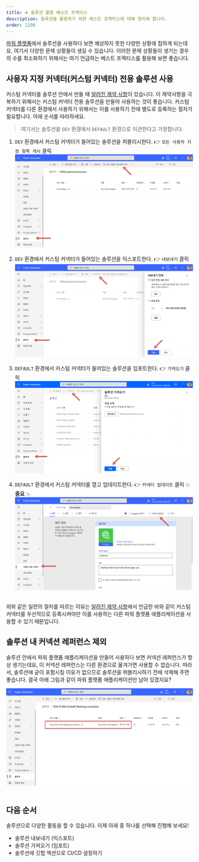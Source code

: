 ```yaml
---
title: ➕ 솔루션 활용 베스트 프랙티스
description: 솔루션을 활용하기 위한 베스트 프랙티스에 대해 정리해 봅니다.
order: 1299
---
```


[파워 플랫폼][pp]에서 솔루션을 사용하다 보면 예상하지 못한 다양한 상황에 접하게 되는데요, 여기서 다양한 문제 상황들이 생길 수 있습니다. 이러한 문제 상황들이 생기는 경우의 수를 최소화하기 위해서는 여기 언급하는 베스트 프랙티스를 활용해 보면 좋습니다.


## 사용자 지정 커넥터(커스텀 커넥터) 전용 솔루션 사용 ##

커스텀 커넥터를 솔루션 안에서 만들 때 [알려진 제약 사항][pp cons cus sol limitation]이 있습니다. 이 제약사항을 극복하기 위해서는 커스텀 커넥터 전용 솔루션을 만들어 사용하는 것이 좋습니다. 커스텀 커넥터를 다른 환경에서 사용하기 위해서는 이를 사용하기 전에 별도로 등록하는 절차가 필요합니다. 아래 순서를 따라하세요.

> 여기서는 솔루션을 `DEV` 환경에서 `DEFAULT` 환경으로 이관한다고 가정합니다.

1. `DEV` 환경에서 커스텀 커넥터가 들어있는 솔루션을 퍼블리시한다. 👉 `모든 사용자 지정 항목 게시` 클릭
    ![모든 사용자 지정 항목 게시][image-01]
    &nbsp;
1. `DEV` 환경에서 커스텀 커넥터가 들어있는 솔루션을 익스포트한다. 👉 `내보내기` 클릭
    ![솔루션 내보내기][image-02]
    &nbsp;
1. `DEFAULT` 환경에서 커스텀 커넥터가 들어있는 솔루션을 임포트한다. 👉 `가져오기` 클릭
    ![솔루션 가져오기][image-03]
    &nbsp;
1. `DEFAULT` 환경에서 커스텀 커넥터를 열고 업데이트한다. 👉 `커넥터 업데이트` 클릭 💥 **중요** 💥
    ![커넥터 업데이트][image-04]
    &nbsp;

위와 같은 일련의 절차를 따르는 이유는 [알려진 제약 사항][pp cons cus sol limitation]에서 언급한 바와 같이 커스텀 커넥터를 우선적으로 등록시켜야만 이를 사용하는 다른 파워 플랫폼 애플리케이션을 사용할 수 있기 때문입니다.


## 솔루션 내 커넥션 레퍼런스 제외 ##

솔루션 안에서 파워 플랫폼 애플리케이션을 만들어 사용하다 보면 커넥션 레퍼런스가 항상 생기는데요, 이 커넥션 레퍼런스는 다른 환경으로 옮겨가면 사용할 수 없습니다. 따라서, 솔루션에 굳이 포함시킬 이유가 없으므로 솔루션을 퍼블리시하기 전에 삭제해 주면 좋습니다. 결국 아래 그림과 같이 파워 플랫폼 애플리케이션만 남아 있겠지요?

![솔루션 내에는 파워 플랫폼 애플리케이션만 넣어두면 좋다][image-05]
&nbsp;


## 다음 순서 ##

솔루션으로 다양한 활동을 할 수 있습니다. 이제 아래 중 하나를 선택해 진행해 보세요!

* 솔루션 내보내기 (익스포트)
* 솔루션 가져오기 (임포트)
* 솔루션에 깃헙 액션으로 CI/CD 설정하기


[image-01]: ../../images/pp/alm/solution-best-practices-01.png
[image-02]: ../../images/pp/alm/solution-best-practices-02.png
[image-03]: ../../images/pp/alm/solution-best-practices-03.png
[image-04]: ../../images/pp/alm/solution-best-practices-04.png
[image-05]: ../../images/pp/alm/solution-best-practices-05.png


[pp]: https://powerplatform.microsoft.com/ko-kr/?WT.mc_id=power-34890-juyoo
[pp cons cus]: https://docs.microsoft.com/ko-kr/connectors/custom-connectors/?WT.mc_id=power-34890-juyoo

[pp env]: https://docs.microsoft.com/ko-kr/power-platform/admin/environments-overview?WT.mc_id=power-34890-juyoo
[pp cons cus sol]: https://docs.microsoft.com/ko-kr/connectors/custom-connectors/customconnectorssolutions?WT.mc_id=power-34890-juyoo
[pp cons cus sol limitation]: https://docs.microsoft.com/ko-kr/connectors/custom-connectors/customconnectorssolutions?WT.mc_id=power-34890-juyoo#known-limitations

[pp cons cus create]: /pp/cuscon/cuscon-create
